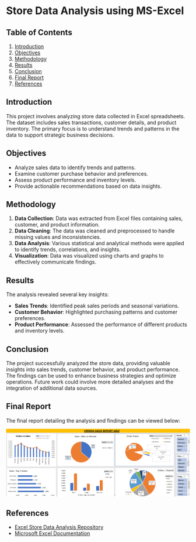 # Store Data Analysis using MS-Excel

## Table of Contents

1. [Introduction](#introduction)
2. [Objectives](#objectives)
3. [Methodology](#methodology)
4. [Results](#results)
5. [Conclusion](#conclusion)
6. [Final Report](#final-report)
7. [References](#references)

## Introduction

This project involves analyzing store data collected in Excel spreadsheets. The dataset includes sales transactions, customer details, and product inventory. The primary focus is to understand trends and patterns in the data to support strategic business decisions.

## Objectives

- Analyze sales data to identify trends and patterns.
- Examine customer purchase behavior and preferences.
- Assess product performance and inventory levels.
- Provide actionable recommendations based on data insights.

## Methodology

1. **Data Collection**: Data was extracted from Excel files containing sales, customer, and product information.
2. **Data Cleaning**: The data was cleaned and preprocessed to handle missing values and inconsistencies.
3. **Data Analysis**: Various statistical and analytical methods were applied to identify trends, correlations, and insights.
4. **Visualization**: Data was visualized using charts and graphs to effectively communicate findings.

## Results

The analysis revealed several key insights:
- **Sales Trends**: Identified peak sales periods and seasonal variations.
- **Customer Behavior**: Highlighted purchasing patterns and customer preferences.
- **Product Performance**: Assessed the performance of different products and inventory levels.

## Conclusion

The project successfully analyzed the store data, providing valuable insights into sales trends, customer behavior, and product performance. The findings can be used to enhance business strategies and optimize operations. Future work could involve more detailed analyses and the integration of additional data sources.

## Final Report

The final report detailing the analysis and findings can be viewed below:

![Final Report](https://github.com/VJoshi611/Excel-Store-Data-Analysis/blob/main/report_final.png)

## References

- [Excel Store Data Analysis Repository](https://github.com/VJoshi611/Excel-Store-Data-Analysis)
- [Microsoft Excel Documentation](https://support.microsoft.com/en-us/excel)

